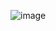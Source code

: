 ![image](https://github.com/ainulfd/Teknik-Mesin-/assets/99418362/f6ae3664-ea7b-40ba-bb2e-8085cb3dff6f)

